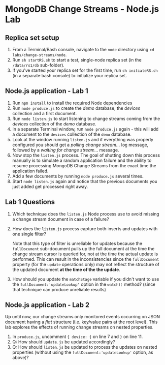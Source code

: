 # MongoDB Change Streams - Node.js Lab

## Replica set setup

1. From a Terminal/Bash console, navigate to the `node` directory using `cd labs/change-streams/node`.
1. Run `sh startRS.sh` to start a test, single-node replica set (in the `/data/rs1/db` sub-folder).
1. If you've started your replica set for the first time, run `sh initiateRS.sh` (in a separate bash console) to initialize your replica set.

## Node.js application - Lab 1

1. Run `npm install` to install the required Node dependencies
1. Run `node produce.js` to create the _demo_ database, the _devices_ collection and a first document.
1. Run `node listen.js` to start listening to change streams coming from the _devices_ collection of the _demo_ database.
1. In a separate Terminal window, run `node produce.js` again - this will add a document to the `devices` collection of the `demo` database.
1. Look at the window running `listen.js` and if everything was properly configured you should get a *polling change stream...* log message, followed by a *waiting for change stream...* message.
1. Now stop the `listen.js` process. The goal of shutting down this process manually is to simulate a random application failure and the ability to resume processing MongoDB Change Streams from the exact time the application failed.
1. Add a few documents by running `node produce.js` several times.
1. Start `node listen.js` again and notice that the previous documents you just added get processed right away.

## Lab 1 Questions

1. Which technique does the `listen.js` Node process use to avoid missing a change stream document in case of a failure?
1. How does the `listen.js` process capture both inserts and updates with one single filter?

    Note that this type of filter is unreliable for updates because the `fullDocument` sub-document pulls up the full document at the time the change stream cursor is queried for, not at the time the actual update is performed. This can result in the inconsistencies since the `fullDocument` property (for the `update` operations only) may not reflect the structure of the updated document __at the time of the the update__.
1. How should you update the `matchStage` variable if you didn't want to use the `fullDocument:'updateLookup'` option in the `watch()` method? (since that technique can produce unreliable results)

## Node.js application - Lab 2

Up until now, our change streams only monitored events occurring on JSON document having a *flat* structure (i.e. key/value pairs at the root level). This lab explores the effects of running change streams on nested properties.

1. In `produce.js`, uncomment `{ device: {` on line 7 and `}` on line 11.
1. Q: How should `update.js` be updated accordingly?
1. Q: How should `listen.js` be updated to process the updates on nested properties (without using the `fullDocument:'updateLookup'` option, as above)?
